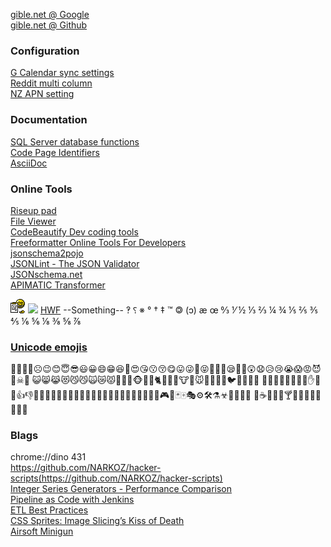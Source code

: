 [gible.net @ Google](https://sites.google.com/a/gible.net/www/home)  
[gible.net @ Github]()  

### Configuration
[G Calendar sync settings]()  
[Reddit multi column]()  
[NZ APN setting]()  

### Documentation
[SQL Server database functions]()  
[Code Page Identifiers]()  
[AsciiDoc]()  

### Online Tools
[Riseup pad](https://share.riseup.net/)  
[File Viewer](https://www.fviewer.com/)  
[CodeBeautify Dev coding tools](https://codebeautify.org/)  
[Freeformatter Online Tools For Developers](https://www.freeformatter.com/)  
[jsonschema2pojo](http://www.jsonschema2pojo.org/)  
[JSONLint - The JSON Validator](https://jsonlint.com/)  
[JSONschema.net](https://jsonschema.net/)  
[APIMATIC Transformer](https://apimatic.io/transformer)  

![](/img/deal2.gif) ![](https://github.gible.net/img/wallbash.gif)  [HWF](https://github.gible.net/echoes) --Something-- ‽ ⸮ ※ ° † ‡ ™ 🄯 (ɔ) æ œ
↉ ⅟ ½ ⅓ ⅔ ¼ ¾ ⅕ ⅖ ⅗ ⅘ ⅙ ⅚ ⅛ ⅜ ⅝ ⅞
### [Unicode emojis](https://www.unicode.org/emoji/charts/full-emoji-list.html)
🙂🙃😕🙁☹😉😊😇😎😃😀😄😁😆🤣😍😘😗😚😋😛😜🤪😝🤔🤔🤔😪🤤🤢😲😧😥😢😭😱😡😈💀☠💩
😺😸😹😻😼😼🙀😿😾🙈🙉🙊🐵🐺🦊🐈🦄🦓🦌🐮🐷🐭🐹🦇🐨🐼🐦🦉🐾🐉🦖
💋💌💘💞💕💫💭💤✋🤟🤘👍👎🎅🧜‍♀️🧙🧙‍♀️🧚🧞🧞‍♀️🧟👯‍♀️🤺💆💏💑👣🎃🎄🎱🔮🎮🎲🃏🀄🎭⚙🛠⚗☣🏳️‍🌈🏴‍☠️
🍰☕🍩🍵🍷🍸🍹🍺🥃🍆🥕🌽🥒🍌

### Blags
chrome://dino 431  
https://github.com/NARKOZ/hacker-scripts(https://github.com/NARKOZ/hacker-scripts)  
[Integer Series Generators - Performance Comparison](http://www.sqlsnippets.com/en/topic-11833.html)  
[Pipeline as Code with Jenkins](https://jenkins.io/solutions/pipeline/)  
[ETL Best Practices](https://www.timmitchell.net/etl-best-practices/)  
[CSS Sprites: Image Slicing’s Kiss of Death](http://alistapart.com/article/sprites)  
[Airsoft Minigun](https://pages-themes.github.io/architect/)  
